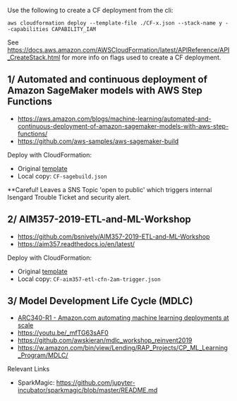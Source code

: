 Use the following to create a CF deployment from the cli:

```
aws cloudformation deploy --template-file ./CF-x.json --stack-name y --capabilities CAPABILITY_IAM
```

See https://docs.aws.amazon.com/AWSCloudFormation/latest/APIReference/API_CreateStack.html for more info on flags used to create a CF deployment.

## 1/ Automated and continuous deployment of Amazon SageMaker models with AWS Step Functions
* https://aws.amazon.com/blogs/machine-learning/automated-and-continuous-deployment-of-amazon-sagemaker-models-with-aws-step-functions/
* https://github.com/aws-samples/aws-sagemaker-build

Deploy with CloudFormation:
* Original [template](https://s3.amazonaws.com/aws-machine-learning-blog/artifacts/sagebuild/v1/template.json)
* Local copy: ```CF-sagebuild.json```

**Careful! Leaves a SNS Topic 'open to public' which triggers internal Isengard Trouble Ticket and security alert.

## 2/ AIM357-2019-ETL-and-ML-Workshop
* https://github.com/bsnively/AIM357-2019-ETL-and-ML-Workshop
* https://aim357.readthedocs.io/en/latest/

Deploy with CloudFormation: 
* Original [template](https://raw.githubusercontent.com/bsnively/AIM357-2019-ETL-and-ML-Workshop/master/etl-cfn-2am-trigger.json) 
* Local copy: ```CF-aim357-etl-cfn-2am-trigger.json```


## 3/ Model Development Life Cycle (MDLC)
* [ARC340-R1 - Amazon.com automating machine learning deployments at scale](https://d1.awsstatic.com/events/reinvent/2019/REPEAT_1_Amazon.com_automating_machine_learning_deployments_at_scale_ARC340-R1.pdf)
* https://youtu.be/_mfTG63sAF0
* https://github.com/awskieran/mdlc_workshop_reinvent2019
* https://w.amazon.com/bin/view/Lending/RAP_Projects/CP_ML_Learning_Program/MDLC/

Relevant Links
* SparkMagic:  https://github.com/jupyter-incubator/sparkmagic/blob/master/README.md

